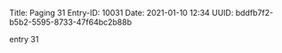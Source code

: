 Title: Paging 31
Entry-ID: 10031
Date: 2021-01-10 12:34
UUID: bddfb7f2-b5b2-5595-8733-47f64bc2b88b

entry 31
